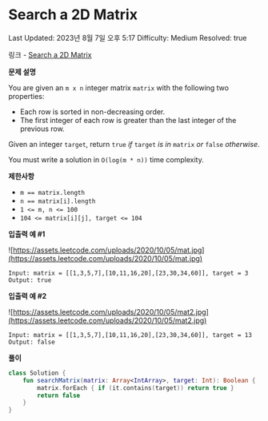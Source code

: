 # Search a 2D Matrix

Last Updated: 2023년 8월 7일 오후 5:17
Difficulty: Medium
Resolved: true

링크 - [Search a 2D Matrix](https://leetcode.com/problems/search-a-2d-matrix/description/)

**문제 설명**

You are given an `m x n` integer matrix `matrix` with the following two properties:

- Each row is sorted in non-decreasing order.
- The first integer of each row is greater than the last integer of the previous row.

Given an integer `target`, return `true` *if* `target` *is in* `matrix` *or* `false` *otherwise*.

You must write a solution in `O(log(m * n))` time complexity.

**제한사항**

- `m == matrix.length`
- `n == matrix[i].length`
- `1 <= m, n <= 100`
- `104 <= matrix[i][j], target <= 104`

**입출력 예 #1**

![https://assets.leetcode.com/uploads/2020/10/05/mat.jpg](https://assets.leetcode.com/uploads/2020/10/05/mat.jpg)

```
Input: matrix = [[1,3,5,7],[10,11,16,20],[23,30,34,60]], target = 3
Output: true
```

**입출력 예 #2**

![https://assets.leetcode.com/uploads/2020/10/05/mat2.jpg](https://assets.leetcode.com/uploads/2020/10/05/mat2.jpg)

```
Input: matrix = [[1,3,5,7],[10,11,16,20],[23,30,34,60]], target = 13
Output: false
```

**풀이**

```kotlin
class Solution {
    fun searchMatrix(matrix: Array<IntArray>, target: Int): Boolean {
        matrix.forEach { if (it.contains(target)) return true }
        return false
    }
}
```